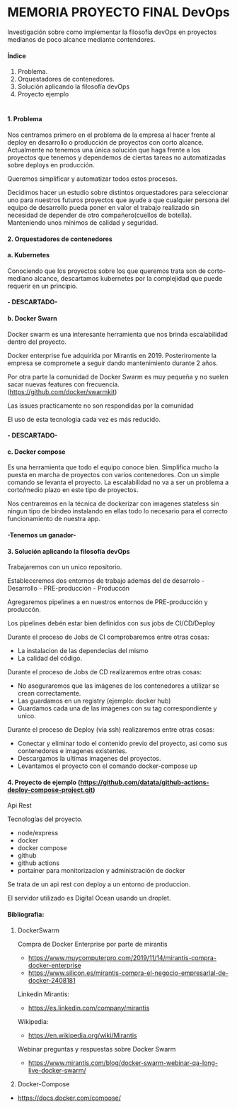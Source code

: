 # MEMORIA PROYECTO FINAL DevOps

Investigación sobre como implementar la filosofía devOps en proyectos medianos de poco alcance mediante contendores.
#### Índice


1. Problema.
2. Orquestadores de contenedores.
3. Solución aplicando la filosofía devOps
4. Proyecto ejemplo
#
#### 1. Problema

Nos centramos primero en el problema de la empresa al hacer frente al deploy en desarrollo o producción de proyectos con corto alcance.
Actualmente no tenemos una única solución que haga frente a los proyectos que tenemos y dependemos de ciertas tareas no automatizadas sobre deploys en producción.

Queremos simplificar y automatizar todos estos procesos.

Decidimos hacer un estudio sobre distintos orquestadores para seleccionar uno para nuestros futuros proyectos que ayude a que cualquier persona del equipo de desarrollo pueda poner en valor el trabajo realizado sin necesidad de depender de otro compañero(cuellos de botella). Manteniendo unos mínimos de calidad y seguridad.


#### 2. Orquestadores de contenedores

####   a. Kubernetes

Conociendo que los proyectos sobre los que queremos trata son de corto-mediano alcance, descartamos kubernetes por la complejidad que puede requerir en un principio.

#### - DESCARTADO-

####    b. Docker Swarn
    
Docker swarm es una interesante herramienta que nos brinda escalabilidad dentro del proyecto.

Docker enterprise fue adquirida por Mirantis en 2019. Posteriromente la empresa se compromete a seguir dando mantenimiento durante 2 años.

Por otra parte la comunidad de Docker Swarm es muy pequeña y no suelen sacar nuevas features con frecuencia. (https://github.com/docker/swarmkit)

Las issues practicamente no son respondidas por la comunidad

El uso de esta tecnologia cada vez es más reducido.

#### - DESCARTADO-

####    c. Docker compose

Es una herramienta que todo el equipo conoce bien. Simplifica mucho la puesta en marcha de proyectos con varios contenedores. Con un simple comando se levanta el proyecto. La escalabilidad no va a ser un problema a corto/medio plazo en este tipo de proyectos.

Nos centraremos en la técnica de dockerizar con imagenes stateless sin ningun tipo de bindeo instalando en ellas todo lo necesario para el correcto funcionamiento de nuestra app.
#### -Tenemos un ganador-


#### 3. Solución aplicando la filosofía devOps

Trabajaremos con un unico repositorio.

Estableceremos dos entornos de trabajo ademas del de desarrolo
    - Desarrollo
    - PRE-producción
    - Produccón

Agregaremos pipelines a en nuestros entornos de PRE-producción y produccón.

Los pipelines debén estar bien definidos con sus jobs de CI/CD/Deploy

Durante el proceso de Jobs de CI comprobaremos entre otras cosas:
- La instalacion de las dependecias del mismo
- La calidad del código.

Durante el proceso de Jobs de CD realizaremos entre otras cosas:

- No aseguraremos que las imágenes de los contenedores a utilizar se crean correctamente.
- Las guardamos en un registry (ejemplo: docker hub)
- Guardamos cada una de las imágenes con su tag correspondiente y unico.

Durante el proceso de Deploy (via ssh) realizaremos entre otras cosas:
- Conectar y eliminar todo el contenido previo del proyecto, asi como sus contenedores e imagenes existentes.
- Descargamos la ultimas imagenes del proyectos.
- Levantamos el proyecto con el comando docker-compose up


#### 4. Proyecto de ejemplo (https://github.com/datata/github-actions-deploy-compose-project.git)

Api Rest

Tecnologías del proyecto.
- node/express
- docker
- docker compose
- github
- github actions
- portainer para monitorizacion y administración de docker

Se trata de un api rest con deploy a un entorno de produccion.

El servidor utilizado es Digital Ocean usando un droplet.


#### Bibliografia:
1. DockerSwarm

    Compra de Docker Enterprise por parte de mirantis
    - https://www.muycomputerpro.com/2019/11/14/mirantis-compra-docker-enterprise
    - https://www.silicon.es/mirantis-compra-el-negocio-empresarial-de-docker-2408181 

    Linkedin Mirantis:
    - https://es.linkedin.com/company/mirantis

    Wikipedia:
    - https://en.wikipedia.org/wiki/Mirantis

    Webinar preguntas y respuestas sobre Docker Swarm
    - https://www.mirantis.com/blog/docker-swarm-webinar-qa-long-live-docker-swarm/


2. Docker-Compose

- https://docs.docker.com/compose/
